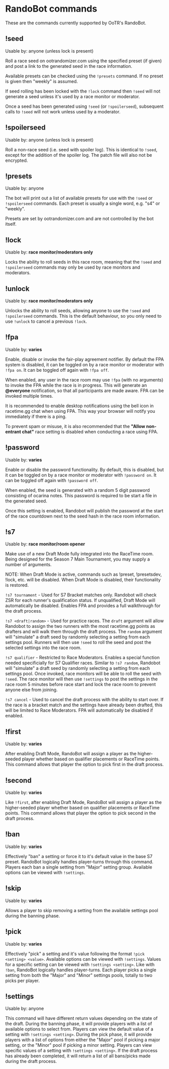 # RandoBot commands

These are the commands currently supported by OoTR's RandoBot.

## !seed

Usable by: anyone (unless lock is present)

Roll a race seed on ootrandomizer.com using the specified preset (if given) and
post a link to the generated seed in the race information.

Available presets can be checked using the `!presets` command. If no preset is
given then "weekly" is assumed.

If seed rolling has been locked with the `!lock` command then `!seed` will not
generate a seed unless it's used by a race monitor or moderator.

Once a seed has been generated using `!seed` (or `!spoilerseed`), subsequent
calls to `!seed` will not work unless used by a moderator.

## !spoilerseed

Usable by: anyone (unless lock is present)

Roll a non-race seed (i.e. seed with spoiler log). This is identical to
`!seed`, except for the addition of the spoiler log. The patch file will also
not be encrypted.

## !presets

Usable by: anyone

The bot will print out a list of available presets for use with the `!seed` or
`!spoilerseed` commands. Each preset is usually a single word, e.g. "s4" or
"weekly".

Presets are set by ootrandomizer.com and are not controlled by the bot itself.

## !lock

Usable by: **race monitor/moderators only**

Locks the ability to roll seeds in this race room, meaning that the `!seed` and
`!spoilerseed` commands may only be used by race monitors and moderators.

## !unlock

Usable by: **race monitor/moderators only**

Unlocks the ability to roll seeds, allowing anyone to use the `!seed` and
`!spoilerseed` commands. This is the default behaviour, so you only need to use
`!unlock` to cancel a previous `!lock`.

## !fpa

Usable by: **varies**

Enable, disable or invoke the fair-play agreement notifier. By default the FPA
system is disabled, it can be toggled on by a race monitor or moderator with
`!fpa on`. It can be toggled off again with `!fpa off`.

When enabled, any user in the race room may use `!fpa` (with no
arguments) to invoke the FPA while the race is in progress. This will generate
an **@everyone** notification, so that all participants are made aware. FPA can
be invoked multiple times.

It is recommended to enable desktop notifications using the bell icon in
racetime.gg chat when using FPA. This way your browser will notify you
immediately if there is a ping.

To prevent spam or misuse, it is also recommended that the **"Allow non-entrant
chat"** race setting is disabled when conducting a race using FPA.


## !password

Usable by: **varies**

Enable or disable the password functionality. By default, this is disabled, but it 
can be toggled on by a race monitor or moderator with `!password on`. 
It can be toggled off again with `!password off`.

When enabled, the seed is generated with a random 5 digit password consisting of
ocarina notes. This password is required to be start a file in the generated seed.

Once this setting is enabled, Randobot will publish the password at the start of the
race countdown next to the seed hash in the race room information.


## !s7

Usable by: **race monitor/room opener**

Make use of a new Draft Mode fully integrated into the RaceTime room. Being
designed for the Season 7 Main Tournament, you may supply a number of arguments.

NOTE: When Draft Mode is active, commands such as !preset, !presetsdev, !lock,
etc. will be disabled. When Draft Mode is disabled, their functionality is
restored.

`!s7 tournament` - Used for S7 Bracket matches only. Randobot will check ZSR
for each runner's qualification status. If unqualified, Draft Mode will
automatically be disabled. Enables FPA and provides a full walkthrough for 
the draft process.

`!s7 <draft|random>` - Used for practice races. The `draft` argument will allow Randobot to assign 
the two runners with the most racetime.gg points as drafters and will walk them through the draft
process. The `random` argument will "simulate" a draft seed by randomly selecting a setting from each settings pool.
Runners will then use `!seed` to roll the seed and post the selected settings into the race room.

`!s7 qualifier` - Restricted to Race Moderators. Enables a special function
needed specificially for S7 Qualifier races. Similar to `!s7 random`, Randobot will "simulate" a draft seed
by randomly selecting a setting from each settings pool. Once invoked, race monitors
will be able to roll the seed with `!seed`. The race monitor will then use `!settings` to post the settings in
the race room 5 minutes before race start and lock the race room to prevent anyone else from joining.

`!s7 cancel` - Used to cancel the draft process with the ability to start over. If the
race is a bracket match and the settings have already been drafted, this will be limited 
to Race Moderators. FPA will automatically be disabled if enabled.

## !first

Usable by: **varies**

After enabling Draft Mode, RandoBot will assign a player as the higher-seeded player whether
based on qualifier placements or RaceTime points. This command allows that player the option
to pick first in the draft process.

## !second

Usable by: **varies**

Like `!first`, after enabling Draft Mode, RandoBot will assign a player as the higher-seeded player 
whether based on qualifier placements or RaceTime points. This command allows that player the option
to pick second in the draft process.

## !ban

Usable by: **varies**

Effectively "ban" a setting or force it to it's default value in the base S7 preset. RandoBot logically
handles player-turns through this command. Players each ban a single setting from "Major" setting group.
Available options can be viewed with `!settings`.

## !skip

Usable by: **varies**

Allows a player to skip removing a setting from the available settings pool during the banning phase.

## !pick

Usable by: **varies**

Effectively "pick" a setting and it's value following the format `!pick <setting> <value>`. Available 
options can be viewed with `!settings`. Values for a specific setting can be viewed with `!settings <setting>`.
Like with `!ban`, RandoBot logically handles player-turns. Each player picks a single setting from both the
"Major" and "Minor" settings pools, totally to two picks per player.

## !settings

Usable by: anyone

This command will have different return values depending on the state of the draft. During the banning phase,
it will provide players with a list of available options to select from. Players can view the default value of
a setting with `!settings <setting>`. During the pick phase, it will provide players with a list of options from
either the "Major" pool if picking a major setting, or the "Minor" pool if picking a minor setting. Players can
view specific values of a setting with `!settings <setting>`. If the draft process has already been completed,
it will return a list of all bans/picks made during the draft process.